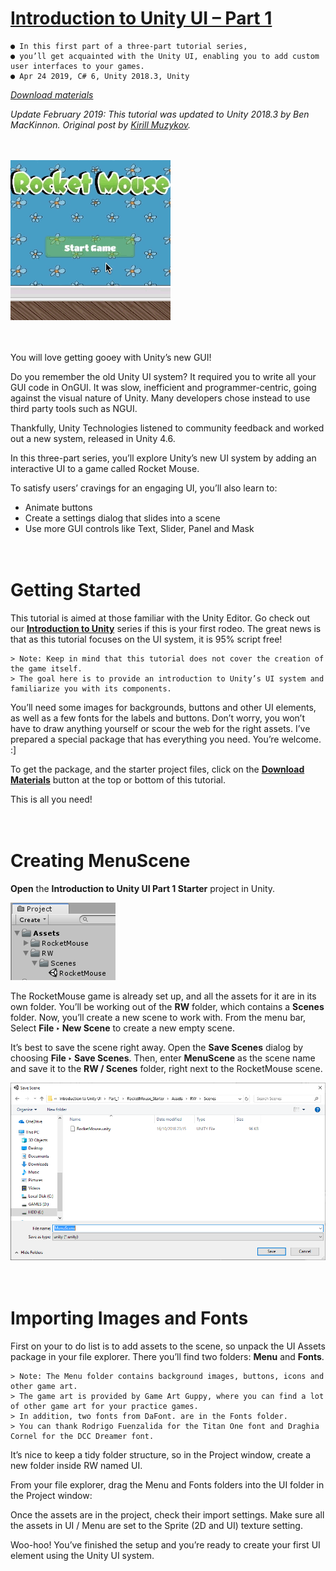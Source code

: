 # [Introduction to Unity UI – Part 1](https://www.kodeco.com/6570-introduction-to-unity-ui-part-1)
    ● In this first part of a three-part tutorial series,
    ● you’ll get acquainted with the Unity UI, enabling you to add custom user interfaces to your games.
    ● Apr 24 2019, C# 6, Unity 2018.3, Unity
[*Download materials*](https://github.com/icodes-studio/wiki/blob/main/STUDY%2BRND/Unity3D%20Tutorials/Introduction%20to%20Unity%20UI/Assets/Introduction-to-Unity-UI-Part-1.zip)



*Update February 2019: This tutorial was updated to Unity 2018.3 by Ben MacKinnon. Original post by [Kirill Muzykov](https://twitter.com/kmuzykov).*

　

![](https://github.com/icodes-studio/wiki/blob/main/STUDY%2BRND/Unity3D%20Tutorials/Introduction%20to%20Unity%20UI/Assets/rmouse_ui_50.gif)

　

You will love getting gooey with Unity’s new GUI!

Do you remember the old Unity UI system? It required you to write all your GUI code in OnGUI. It was slow, inefficient and programmer-centric, going against the visual nature of Unity. Many developers chose instead to use third party tools such as NGUI.

Thankfully, Unity Technologies listened to community feedback and worked out a new system, released in Unity 4.6.

In this three-part series, you’ll explore Unity’s new UI system by adding an interactive UI to a game called Rocket Mouse.

To satisfy users’ cravings for an engaging UI, you’ll also learn to:

- Animate buttons
- Create a settings dialog that slides into a scene
- Use more GUI controls like Text, Slider, Panel and Mask

　

# Getting Started

This tutorial is aimed at those familiar with the Unity Editor. Go check out our [**Introduction to Unity**](https://www.raywenderlich.com/772-introduction-to-unity-getting-started-part-1-2?__hstc=149040233.c1ed3c16c256a3843203b44947edda4e.1688513289263.1688513289263.1688513289263.1&__hssc=149040233.46.1688513289263&__hsfp=1152682960) series if this is your first rodeo. The great news is that as this tutorial focuses on the UI system, it is 95% script free!

    > Note: Keep in mind that this tutorial does not cover the creation of the game itself.
    > The goal here is to provide an introduction to Unity’s UI system and familiarize you with its components.

You’ll need some images for backgrounds, buttons and other UI elements, as well as a few fonts for the labels and buttons. Don’t worry, you won’t have to draw anything yourself or scour the web for the right assets. I’ve prepared a special package that has everything you need. You’re welcome. :]

To get the package, and the starter project files, click on the [**Download Materials**](https://github.com/icodes-studio/wiki/blob/main/STUDY%2BRND/Unity3D%20Tutorials/Introduction%20to%20Unity%20UI/Assets/Introduction-to-Unity-UI-Part-1.zip) button at the top or bottom of this tutorial.

This is all you need!

　

# Creating MenuScene

**Open** the **Introduction to Unity UI Part 1 Starter** project in Unity.

![](https://github.com/icodes-studio/wiki/blob/main/STUDY%2BRND/Unity3D%20Tutorials/Introduction%20to%20Unity%20UI/Assets/starter_editor-1.png)

The RocketMouse game is already set up, and all the assets for it are in its own folder. You’ll be working out of the **RW** folder, which contains a **Scenes** folder. Now, you’ll create a new scene to work with. From the menu bar, Select **File ‣ New Scene** to create a new empty scene.

It’s best to save the scene right away. Open the **Save Scenes** dialog by choosing **File ‣ Save Scenes**. Then, enter **MenuScene** as the scene name and save it to the **RW / Scenes** folder, right next to the RocketMouse scene.

![](https://github.com/icodes-studio/wiki/blob/main/STUDY%2BRND/Unity3D%20Tutorials/Introduction%20to%20Unity%20UI/Assets/save_scene.png)

　

# Importing Images and Fonts

First on your to do list is to add assets to the scene, so unpack the UI Assets package in your file explorer. There you’ll find two folders: **Menu** and **Fonts**.

    > Note: The Menu folder contains background images, buttons, icons and other game art.
    > The game art is provided by Game Art Guppy, where you can find a lot of other game art for your practice games.
    > In addition, two fonts from DaFont. are in the Fonts folder.
    > You can thank Rodrigo Fuenzalida for the Titan One font and Draghia Cornel for the DCC Dreamer font.


It’s nice to keep a tidy folder structure, so in the Project window, create a new folder inside RW named UI.

From your file explorer, drag the Menu and Fonts folders into the UI folder in the Project window:



Once the assets are in the project, check their import settings. Make sure all the assets in UI / Menu are set to the Sprite (2D and UI) texture setting.



Woo-hoo! You’ve finished the setup and you’re ready to create your first UI element using the Unity UI system.